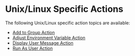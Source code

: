 [title]: # (Unix/Linux)
[tags]: # (actions,*nix)
[priority]: # (2)
# Unix/Linux Specific Actions

The following Unix/Linux specific action topics are available:

* [Add to Group Action](add-to-group.md)
* [Adjust Environment Variable Action](adj-env-var.md)
* [Display User Message Action](display-user-msg.md)
* [Run As User Action](run-as-user.md)
